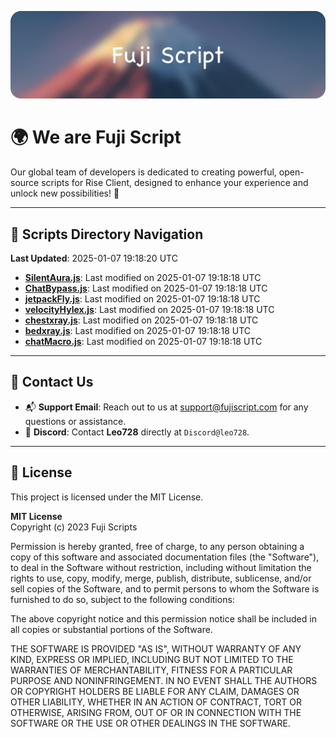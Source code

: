 ![Banner](.github/b.webp)

# 🌍 **We are Fuji Script**

Our global team of developers is dedicated to creating powerful, open-source scripts for Rise Client, designed to enhance your experience and unlock new possibilities! 🌟

---
<!-- SCRIPTS_NAVIGATION_START -->
## 📂 **Scripts Directory Navigation**

**Last Updated**: 2025-01-07 19:18:20 UTC

- **[SilentAura.js](scripts/SilentAura.js)**: Last modified on 2025-01-07 19:18:18 UTC
- **[ChatBypass.js](scripts/ChatBypass.js)**: Last modified on 2025-01-07 19:18:18 UTC
- **[jetpackFly.js](scripts/jetpackFly.js)**: Last modified on 2025-01-07 19:18:18 UTC
- **[velocityHylex.js](scripts/velocityHylex.js)**: Last modified on 2025-01-07 19:18:18 UTC
- **[chestxray.js](scripts/chestxray.js)**: Last modified on 2025-01-07 19:18:18 UTC
- **[bedxray.js](scripts/bedxray.js)**: Last modified on 2025-01-07 19:18:18 UTC
- **[chatMacro.js](scripts/chatMacro.js)**: Last modified on 2025-01-07 19:18:18 UTC

<!-- SCRIPTS_NAVIGATION_END -->

---

## 💬 **Contact Us**  
- 📬 **Support Email**: Reach out to us at [support@fujiscript.com](mailto:support@fujiscript.com) for any questions or assistance.  
- 💬 **Discord**: Contact **Leo728** directly at `Discord@leo728`.

---

## 📜 **License**

This project is licensed under the MIT License.  

**MIT License**  
Copyright (c) 2023 Fuji Scripts  

Permission is hereby granted, free of charge, to any person obtaining a copy of this software and associated documentation files (the "Software"), to deal in the Software without restriction, including without limitation the rights to use, copy, modify, merge, publish, distribute, sublicense, and/or sell copies of the Software, and to permit persons to whom the Software is furnished to do so, subject to the following conditions:  

The above copyright notice and this permission notice shall be included in all copies or substantial portions of the Software.  

THE SOFTWARE IS PROVIDED "AS IS", WITHOUT WARRANTY OF ANY KIND, EXPRESS OR IMPLIED, INCLUDING BUT NOT LIMITED TO THE WARRANTIES OF MERCHANTABILITY, FITNESS FOR A PARTICULAR PURPOSE AND NONINFRINGEMENT. IN NO EVENT SHALL THE AUTHORS OR COPYRIGHT HOLDERS BE LIABLE FOR ANY CLAIM, DAMAGES OR OTHER LIABILITY, WHETHER IN AN ACTION OF CONTRACT, TORT OR OTHERWISE, ARISING FROM, OUT OF OR IN CONNECTION WITH THE SOFTWARE OR THE USE OR OTHER DEALINGS IN THE SOFTWARE.  
